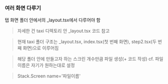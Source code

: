 ### 여러 화면 다루기
탭 화면 폴더 안에서의 _layout.tsx에서 다루어야 함


> 자세한 건 taxi 디렉토리 안 _layout.tsx 코드 참고

> 현재 taxi 폴더 구조는 _layout.tsx, index.tsx(첫 번째 화면), step2.tsx(두 번째 화면)으로 이루어짐


> 해당 폴더 안에 만들고자 하는 스크린 개수만큼 파일 생성(+ 코드 작성) cf. 파일 이름은 자기가 원하는대로 설정


> Stack.Screen name='파일이름'
